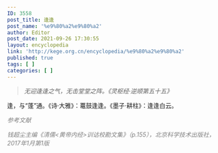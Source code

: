 ```yaml
---
ID: 3558
post_title: 逢逢
post_name: '%e9%80%a2%e9%80%a2'
author: Editor
post_date: 2021-09-26 17:30:55
layout: encyclopedia
link: 'http://kege.org.cn/encyclopedia/%e9%80%a2%e9%80%a2'
published: true
tags: [ ]
categories: [ ]
---
```

<blockquote><em>无迎逢逢之气，无击堂堂之阵。《灵枢经·逆顺第五十五》</em></blockquote>
逢，与“蓬”通。《诗·大雅》：鼍鼓逢逢。《墨子·耕柱》：逢逢白云。

<span style="color: #808080;"><em>参考文献</em></span>

<span style="color: #808080;"><em>钱超尘主编《清儒&lt;黄帝内经&gt;训诂校勘文集》（p.155），北京科学技术出版社，2017年1月第1版</em></span>